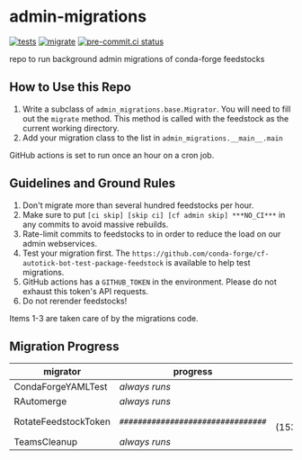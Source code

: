 # admin-migrations
[![tests](https://github.com/conda-forge/admin-migrations/actions/workflows/tests.yml/badge.svg)](https://github.com/conda-forge/admin-migrations/actions/workflows/tests.yml)
[![migrate](https://github.com/conda-forge/admin-migrations/actions/workflows/migrate.yml/badge.svg)](https://github.com/conda-forge/admin-migrations/actions/workflows/migrate.yml) [![pre-commit.ci status](https://results.pre-commit.ci/badge/github/conda-forge/admin-migrations/main.svg)](https://results.pre-commit.ci/latest/github/conda-forge/admin-migrations/main)

repo to run background admin migrations of conda-forge feedstocks

## How to Use this Repo

1. Write a subclass of `admin_migrations.base.Migrator`. You will need to
   fill out the `migrate` method. This method is called with the feedstock
   as the current working directory.
2. Add your migration class to the list in `admin_migrations.__main__.main`

GitHub actions is set to run once an hour on a cron job.

## Guidelines and Ground Rules

1. Don't migrate more than several hundred feedstocks per hour.
2. Make sure to put `[ci skip] [skip ci] [cf admin skip] ***NO_CI***` in any commits to
   avoid massive rebuilds.
3. Rate-limit commits to feedstocks to in order to reduce the load on our admin webservices.
4. Test your migration first. The `https://github.com/conda-forge/cf-autotick-bot-test-package-feedstock`
   is available to help test migrations.
5. GitHub actions has a `GITHUB_TOKEN` in the environment. Please do not exhaust this
   token's API requests.
6. Do not rerender feedstocks!

Items 1-3 are taken care of by the migrations code.

## Migration Progress

| migrator             | progress                                             | percent                   |
| -------------------- | ---------------------------------------------------- | :-----------------------: |
| CondaForgeYAMLTest   | *always runs*                                        |                         - |
| RAutomerge           | *always runs*                                        |                         - |
| RotateFeedstockToken | `################################                  ` |         65% (15300/23439) |
| TeamsCleanup         | *always runs*                                        |                         - |
